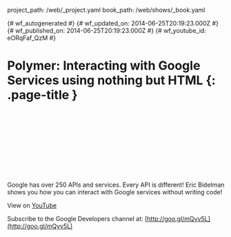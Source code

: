project_path: /web/_project.yaml
book_path: /web/shows/_book.yaml

{# wf_autogenerated #}
{# wf_updated_on: 2014-06-25T20:19:23.000Z #}
{# wf_published_on: 2014-06-25T20:19:23.000Z #}
{# wf_youtube_id: eORqFaf_QzM #}

# Polymer: Interacting with Google Services using nothing but HTML {: .page-title }


<div class="video-wrapper">
  <iframe class="devsite-embedded-youtube-video" data-video-id="eORqFaf_QzM"
          data-autohide="1" data-showinfo="0" frameborder="0" allowfullscreen>
  </iframe>
</div>

Google has over 250 APIs and services. Every API is different! Eric Bidelman shows you how you can interact with Google services without writing code!

View on [YouTube](https://youtu.be/eORqFaf_QzM)

Subscribe to the Google Developers channel at: [http://goo.gl/mQyv5L](http://goo.gl/mQyv5L)
